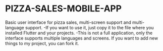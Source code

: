 # PIZZA-SALES-MOBILE-APP
 Basic user interface for pizza sales, multi-screen support and multi-language support.
 -If you want to use it, just copy it to the file where you installed Flutter and your projects.
 -This is not a full application, only the interface supports multiple languages ​​and screens. If you want to add new things to my project, you can fork it.
